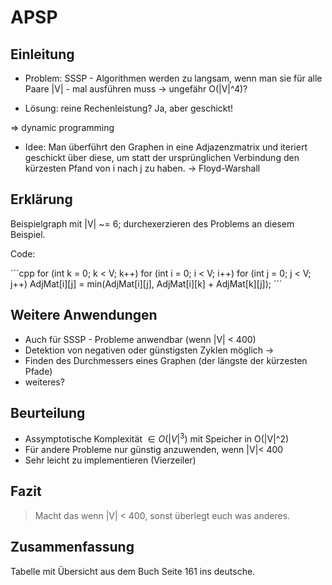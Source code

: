 
APSP
====

Einleitung
----------

* Problem: SSSP - Algorithmen werden zu langsam, wenn man sie für alle Paare |V| - mal ausführen muss 
-> ungefähr O(|V|^4)?

<!-- Beispielgraph für unten -->

* Lösung: reine Rechenleistung? Ja, aber geschickt!

=> dynamic programming

* Idee: Man überführt den Graphen in eine Adjazenzmatrix und iteriert geschickt über diese, 
um statt der ursprünglichen Verbindung den kürzesten Pfand von i nach j zu haben.
-> Floyd-Warshall

Erklärung
---------

<!-- mündliche Erklärung anhand von Graphiken -->

Beispielgraph mit |V| ~= 6; durchexerzieren des Problems an diesem Beispiel.

<!-- Zeigen des Quellcodes -->

Code: 

´´´cpp
for (int k = 0; k < V; k++)
	for (int i = 0; i < V; i++)
		for (int j = 0; j < V; j++)
			AdjMat[i][j] = min(AdjMat[i][j], AdjMat[i][k] + AdjMat[k][j]);
´´´

Weitere Anwendungen
---------------------

* Auch für SSSP - Probleme anwendbar (wenn |V| < 400)
* Detektion von negativen oder günstigsten Zyklen möglich
-> 
* Finden des Durchmessers eines Graphen (der längste der kürzesten Pfade)
* weiteres?

Beurteilung
-----------

* Assymptotische Komplexität $\in O(|V|^3)$ mit Speicher in O(|V|^2)
* Für andere Probleme nur günstig anzuwenden, wenn |V|< 400
* Sehr leicht zu implementieren (Vierzeiler)

Fazit
-----

> Macht das wenn |V| < 400, sonst überlegt euch was anderes.

Zusammenfassung
---------------

Tabelle mit Übersicht aus dem Buch Seite 161 ins deutsche.
